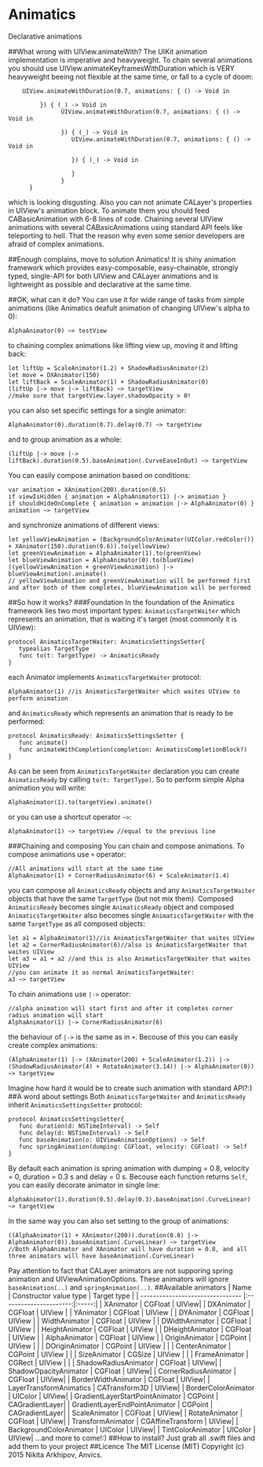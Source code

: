 # Animatics
Declarative animations

##What wrong with UIView.animateWith?
The UIKit animation implementation is imperative and heavyweight. To chain several animations you should use UIView.animateKeyframesWithDuration which is VERY heavyweight beeing not flexible at the same time, or fall to a cycle of doom:
```
    UIView.animateWithDuration(0.7, animations: { () -> Void in
         
         }) { (_) -> Void in
               UIView.animateWithDuration(0.7, animations: { () -> Void in
               
               }) { (_) -> Void in
                  UIView.animateWithDuration(0.7, animations: { () -> Void in
                     
                  }) { (_) -> Void in
                        
                  }
               }
      }
```
which is looking disgusting.
Also you can not animate CALayer's properties in UIView's animation block. To animate them you should feed CABasicAnimation with 6-8 lines of code. 
Chaining several UIView animations with several CABasicAnimations using standard API feels like teleporting to hell. 
That the reason why even some senior developers are afraid of complex animations.

##Enough complains, move to solution
Animatics! It is shiny animation framework which provides easy-composable, easy-chainable, strongly typed, single-API for both UIView and CALayer animations and is lightweight as possible and declarative at the same time.

##OK, what can it do?
You can use it for wide range of tasks from simple animations (like Animatics deafult animation of changing UIView's alpha to 0):
```
AlphaAnimator(0) ~> testView
```
to chaining complex animations like lifting view up, moving it and lifting back:
```
let liftUp = ScaleAnimator(1.2) + ShadowRadiusAnimator(2)
let move = DXAnimator(150)
let liftBack = ScaleAnimator(1) + ShadowRadiusAnimator(0)
(liftUp |-> move |-> liftBack) ~> targetView
//make sure that targetView.layer.shadowOpacity > 0!
```
you can also set specific settings for a single animator:
```
AlphaAnimator(0).duration(0.7).delay(0.7) ~> targetView
```
and to group animation as a whole:
```
(liftUp |-> move |-> liftBack).duration(0.5).baseAnimation(.CurveEaseInOut) ~> targetView
```
You can easily compose animation based on conditions:
```
var animation = XAnimation(200).duration(0.5)
if viewIsHidden { animation = AlphaAnimator(1) |-> animation }
if shouldHideOnComplete { animation = animation |-> AlphaAnimator(0) }
animation ~> targetView
```
and synchronize animations of different views:
```
let yellowViewAnimation = (BackgroundColorAnimator(UIColor.redColor()) + XAnimator(150).duration(0.6)).to(yellowView)
let greenViewAnimation = AlphaAnimator(1).to(greenView)
let blueViewAnimation = AlphaAnimator(0).to(blueView)
((yellowViewAnimation + greenViewAnimation) |-> blueViewAnimation).animate() 
// yellowViewAnimation and greenViewAnimation will be performed first and after both of them completes, blueViewAnimation will be performed
```

##So how it works?
###Foundation
In the foundation of the Animatics framework lies two most important types: `AnimaticsTargetWaiter` which represents an animation, that is waiting it's target (most commonly it is UIView):
```
protocol AnimaticsTargetWaiter: AnimaticsSettingsSetter{
   typealias TargetType
   func to(t: TargetType) -> AnimaticsReady
}
```
each Animator implements `AnimaticsTargetWaiter` protocol:
```
AlphaAnimator(1) //is AnimaticsTargetWaiter which waites UIView to perform animation
```
and `AnimaticsReady` which represents an animation that is ready to be performed:
```
protocol AnimaticsReady: AnimaticsSettingsSetter {
   func animate()
   func animateWithCompletion(completion: AnimaticsCompletionBlock?)
}
```
As can be seen from `AnimaticsTargetWaiter` declaration you can create `AnimaticsReady` by calling `to(t: TargetType)`. So to perform simple Alpha animation you will write:
```
AlphaAnimator(1).to(targetView).animate()
```
or you can use a shortcut operator `~>`:
```
AlphaAnimator(1) ~> targetView //equal to the previous line
```
###Chaining and composing
You can chain and compose animations. To compose animations use `+` operator:
```
//All animations will start at the same time
AlphaAnimator(1) + CornerRadiusAnimator(6) + ScaleAnimator(1.4)
```
you can compose all `AnimaticsReady` objects and any `AnimaticsTargetWaiter` objects that have the same `TargetType` (but not mix them). Composed `AnimaticsReady` becomes single `AnimaticsReady` object and composed `AnimaticsTargetWaiter` also becomes single `AnimaticsTargetWaiter` with the same `TargetType` as all composed objects:
```
let a1 = AlphaAnimator(1)//is AnimaticsTargetWaiter that waites UIView
let a2 = CornerRadiusAnimator(6)//also is AnimaticsTargetWaiter that waites UIView
let a3 = a1 + a2 //and this is also AnimaticsTargetWaiter that waites UIView
//you can animate it as normal AnimaticsTargetWaiter:
a3 ~> targetView
```
To chain animations use `|->` operator:
```
//alpha animation will start first and after it completes corner radius animation will start
AlphaAnimator(1) |-> CornerRadiusAnimator(6)
```
the behaviour of `|->` is the same as in `+`. Becouse of this you can easily create complex animations:
```
(AlphaAnimator(1) |-> (XAnimator(200) + ScaleAnimator(1.2)) |-> (ShadowRadiusAnimator(4) + RotateAnimator(3.14)) |-> AlphaAnimator(0)) ~> targetView
```
Imagine how hard it would be to create such animation with standard API?:)
##A word about settings
Both `AnimaticsTargetWaiter` and `AnimaticsReady` inherit `AnimaticsSettingsSetter` protocol:
```
protocol AnimaticsSettingsSetter{
   func duration(d: NSTimeInterval) -> Self
   func delay(d: NSTimeInterval) -> Self
   func baseAnimation(o: UIViewAnimationOptions) -> Self
   func springAnimation(dumping: CGFloat, velocity: CGFloat) -> Self
}
```
By default each animation is spring animation with dumping = 0.8, velocity = 0, duration = 0.3 s and delay = 0 s. Becouse each function returns `Self`, you can easily decorate animator in single line:
```
AlphaAnimator(1).duration(0.5).delay(0.3).baseAnimation(.CurveLinear) ~> targetView
```
In the same way you can also set setting to the group of animations:
```
((AlphaAnimator(1) + XAnimator(200)).duration(0.8) |-> AlphaAnimator(0)).baseAnimation(.CurveLinear) ~> targetView
//Both AlphaAnimator and XAnimator will have duration = 0.8, and all three animators will have baseAnimation(.CurveLinear)
```
Pay attention to fact that CALayer animators are not supporing spring animation and UIViewAnimationOptions. These animators will ignore `baseAnimation(..)` and `springAnimation(..)`.
##Available animators
| Name                             | Constructor value type | Target type |
| -------------------------------- |:----------------------:|:-----:|
| XAnimator              | CGFloat                | UIView| 
| DXAnimator     | CGFloat      |   UIView |
| YAnimator  | CGFloat     |    UIView | 
| DYAnimator  | CGFloat   |    UIView |
| WidthAnimator  | CGFloat      |    UIView |
| DWidthAnimator  | CGFloat      |    UIView |
| HeightAnimator  | CGFloat      |    UIView |
| DHeightAnimator  | CGFloat      |    UIView |
| AlphaAnimator  | CGFloat      |    UIView |
| OriginAnimator  | CGPoint      |    UIView | |
| DOriginAnimator  | CGPoint      |    UIView | |
| CenterAnimator  | CGPoint      |    UIView | |
| SizeAnimator  | CGSize      |    UIView | |
| FrameAnimator  | CGRect      |    UIView | |
| ShadowRadiusAnimator   | CGFloat                | UIView| 
| ShadowOpacityAnimator  | CGFloat                | UIView| 
| CornerRadiusAnimator              | CGFloat                | UIView| 
| BorderWidthAnimator              | CGFloat                | UIView| 
| LayerTransformAnimatics              | CATransform3D                | UIView| 
| BorderColorAnimator              | UIColor                | UIView| 
| GradientLayerStartPointAnimator              | CGPoint                | CAGradientLayer| 
| GradientLayerEndPointAnimator              | CGPoint                | CAGradientLayer| 
| ScaleAnimator              | CGFloat                | UIView| 
| RotateAnimator              | CGFloat                | UIView| 
| TransformAnimator              | CGAffineTransform                | UIView| 
| BackgroundColorAnimator              | UIColor                | UIView| 
| TintColorAnimator              | UIColor                | UIView| 
...and more to come!:)
##How to install?
Just grab all .swift files and add them to your project
##Licence
The MIT License (MIT)
Copyright (c) 2015 Nikita Arkhipov, Anvics.


